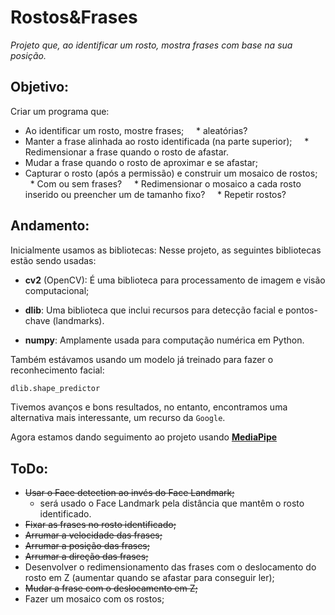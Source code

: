 # Rostos&Frases
_Projeto que, ao identificar um rosto, mostra frases com base na sua posição._

## Objetivo:
Criar um programa que:
* Ao identificar um rosto, mostre frases;
    * aleatórias?
* Manter a frase alinhada ao rosto identificada (na parte superior);
    * Redimensionar a frase quando o rosto de afastar.
* Mudar a frase quando o rosto de aproximar e se afastar;
* Capturar o rosto (após a permissão) e construir um mosaico de rostos;
    * Com ou sem frases?
    * Redimensionar o mosaico a cada rosto inserido ou preencher um de tamanho fixo?
    * Repetir rostos?

## Andamento:

Inicialmente usamos as bibliotecas:
Nesse projeto, as seguintes bibliotecas estão sendo usadas:

* **cv2** (OpenCV): É uma biblioteca para processamento de imagem e visão computacional;

* **dlib**: Uma biblioteca que inclui recursos para detecção facial e pontos-chave (landmarks).

* **numpy**: Amplamente usada para computação numérica em Python.

Também estávamos usando um modelo já treinado para fazer o reconhecimento facial:
```python
dlib.shape_predictor
```

Tivemos avanços e bons resultados, no entanto, encontramos uma alternativa mais interessante, um recurso da `Google`.

Agora estamos dando seguimento ao projeto usando [**MediaPipe**](https://developers.google.com/mediapipe/solutions/vision/face_detector)

## ToDo:
* ~~Usar o Face detection ao invés do Face Landmark;~~
    * será usado o Face Landmark pela distância que mantêm o rosto identificado.
* ~~Fixar as frases no rosto identificado;~~
* ~~Arrumar a velocidade das frases;~~
* ~~Arrumar a posição das frases;~~
* ~~Arrumar a direção das frases;~~
* Desenvolver o redimensionamento das frases com o deslocamento do rosto em Z (aumentar quando se afastar para conseguir ler);
* ~~Mudar a frase com o deslocamento em Z;~~
* Fazer um mosaico com os rostos;